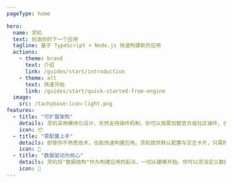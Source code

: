 ```yaml
---
pageType: home

hero:
  name: 灵矶
  text: 创造你的下一个应用
  tagline: 基于 TypeScript + Node.js 快速构建新的应用
  actions:
    - theme: brand
      text: 介绍
      link: /guides/start/introduction
    - theme: alt
      text: 快速开始
      link: /guides/start/quick-started-from-engine
  image:
    src: /tachybase-icon-light.png
features:
  - title: "可扩展架构"
    details: 灵矶采用模块化设计，天然支持插件机制。你可以按需加载官方或社区插件，也可以轻松开发自己的插件，实现业务定制化。平台本身功能完整，内置丰富的系统能力，满足从简单工具到复杂应用的各种需求。
    icon: 📦
  - title: "零配置上手"
    details: 即使你不熟悉技术，也能快速构建应用。灵矶提供默认配置与交互卡片，只需拖拉拽即可完成表单、流程、图表等组件搭建。如果你是开发者，也可以深入定制逻辑与界面，覆盖更多复杂场景。
    icon: 🎨
  - title: "数据驱动为核心"
    details: 灵矶将"数据结构"作为构建应用的起点，一切从建模开始。你可以灵活定义数据字段、表间关系、状态流转，平台会自动生成相应的页面与接口。无论是信息展示还是业务流程，改数据即可改逻辑。
    icon: 🚀
---
```

